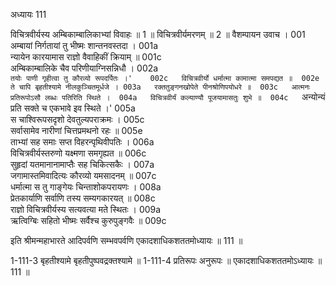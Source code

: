 अध्यायः 111

विचित्रवीर्यस्य अम्बिकाम्बालिकाभ्यां विवाहः ॥ 1 ॥ विचित्रवीर्यमरणम् ॥ 2 ॥
वैशम्पायन उवाच ।	001  
अम्बायां निर्गतायां तु भीष्मः शान्तनवस्तदा ।	001a  
न्यायेन कारयामास राज्ञो वैवाहिकीं क्रियाम् ॥	001c  
अम्बिकाम्बालिके चैव परिणीयाग्निसन्निधौ ।	002a  
`तयोः पाणी गृहीत्वा तु कौरव्यो रूपदर्पितः ।'	002c  
विचित्रवीर्यो धर्मात्मा कामात्मा समपद्यत ॥	002e  
ते चापि बृहतीश्यामे नीलकुञ्चितमूर्धजे ।	003a  
रक्ततुङ्गनखोपेते पीनश्रोणिपयोधरे ॥	003c  
आत्मनः प्रतिरूपोऽसौ लब्धः पतिरिति स्थिते ।	004a  
विचित्रवीर्यं कल्याण्यौ पूजयामासतुः शुभे ॥	004c  
`अन्योन्यं प्रति सक्ते च एकभावे इव स्थिते ।'	005a  
स चाश्विरूपसदृशो देवतुल्यपराक्रमः ।	005c  
सर्वासामेव नारीणां चित्तप्रमथनो रहः ॥	005e  
ताभ्यां सह समाः सप्त विहरन्पृथिवीपतिः ।	006a  
विचित्रवीर्यस्तरुणो यक्ष्मणा समगृह्यत ॥	006c  
सुहृदां यतमानानामाप्तैः सह चिकित्सकैः ।	007a  
जगामास्तमिवादित्यः कौरव्यो यमसादनम् ॥	007c  
धर्मात्मा स तु गाङ्गेयः चिन्ताशोकपरायणः ।	008a  
प्रेतकार्याणि सर्वाणि तस्य सम्यगकारयत् ॥	008c  
राज्ञो विचित्रवीर्यस्य सत्यवत्या मते स्थितः ।	009a  
ऋत्विग्बिः सहितो भीष्मः सर्वैश्च कुरुपुङ्गवैः ॥	009c  

इति श्रीमन्महाभारते आदिपर्वणि सम्भवपर्वणि एकादशाधिकशततमोध्यायः ॥ 111 ॥

1-111-3 बृहतीश्यामे बृहतीपुष्पवद्रक्तश्यामे ॥ 1-111-4 प्रतिरूपः अनुरूपः ॥ एकादशाधिकशततमोऽध्यायः ॥ 111 ॥
